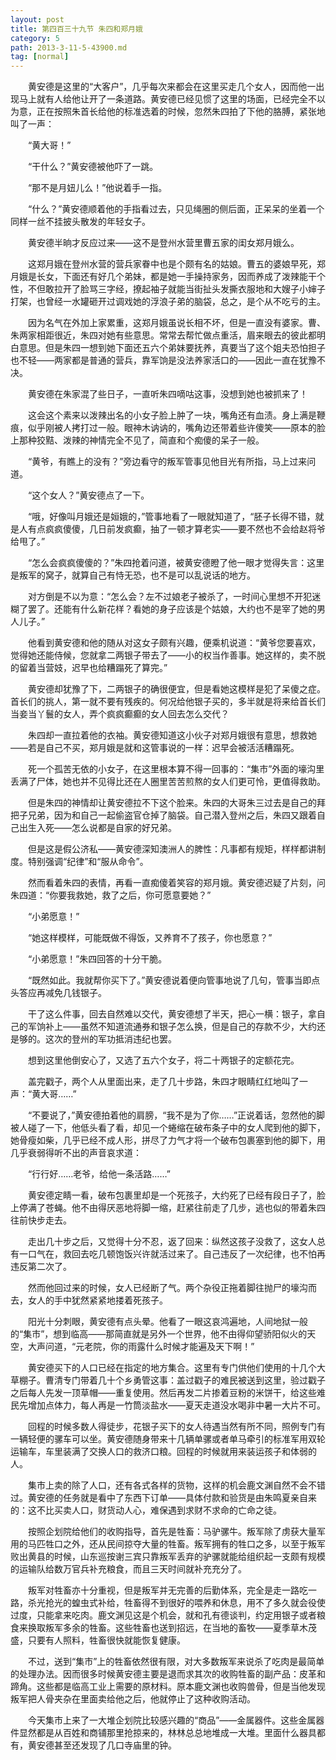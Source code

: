 ```yaml
---
layout: post
title: 第四百三十九节 朱四和郑月娥
category: 5
path: 2013-3-11-5-43900.md
tag: [normal]
---
```


　　黄安德是这里的“大客户”，几乎每次来都会在这里买走几个女人，因而他一出现马上就有人给他让开了一条道路。黄安德已经见惯了这里的场面，已经完全不以为意，正在按照朱首长给他的标准选着的时候，忽然朱四拍了下他的胳膊，紧张地叫了一声：

　　“黄大哥！”

　　“干什么？”黄安德被他吓了一跳。

　　“那不是月妞儿么！”他说着手一指。

　　“什么？”黄安德顺着他的手指看过去，只见绳圈的侧后面，正呆呆的坐着一个同样一丝不挂披头散发的年轻女子。

　　黄安德半晌才反应过来——这不是登州水营里曹五家的闺女郑月娥么。

　　这郑月娥在登州水营的营兵家眷中也是个颇有名的姑娘。曹五的婆娘早死，郑月娥是长女，下面还有好几个弟妹，都是她一手操持家务，因而养成了泼辣能干个性，不但敢拉开了脸骂三字经，撩起袖子就能当街扯头发撕衣服地和大嫂子小婶子打架，也曾经一水罐砸开过调戏她的浮浪子弟的脑袋，总之，是个从不吃亏的主。

　　因为名气在外加上家累重，这郑月娥虽说长相不坏，但是一直没有婆家。曹、朱两家相距很近，朱四对她有些意思。常常去帮忙做点重活，眉来眼去的彼此都明白意思。但是朱四一想到她下面还五六个弟妹要抚养，真要当了这个姐夫恐怕担子也不轻——两家都是普通的营兵，靠军饷是没法养家活口的——因此一直在犹豫不决。

　　黄安德在朱家混了些日子，一直听朱四嘀咕这事，没想到她也被抓来了！

　　这会这个素来以泼辣出名的小女子脸上肿了一块，嘴角还有血渍。身上满是鞭痕，似乎刚被人拷打过一般。眼神木讷讷的，嘴角边还带着些许傻笑——原本的脸上那种狡黠、泼辣的神情完全不见了，简直和个痴傻的呆子一般。

　　“黄爷，有瞧上的没有？”旁边看守的叛军管事见他目光有所指，马上过来问道。

　　“这个女人？”黄安德点了一下。

　　“哦，好像叫月娥还是姮娥的，”管事地看了一眼就知道了，“胚子长得不错，就是人有点疯疯傻傻，几日前发疯癫，抽了一顿才算老实——要不然也不会给赵将爷给甩了。”

　　“怎么会疯疯傻傻的？”朱四抢着问道，被黄安德瞪了他一眼才觉得失言：这里是叛军的窝子，就算自己有恃无恐，也不是可以乱说话的地方。

　　对方倒是不以为意：“怎么会？左不过娘老子被杀了，一时间心里想不开犯迷糊了罢了。还能有什么新花样？看她的身子应该是个姑娘，大约也不是宰了她的男人儿子。”

　　他看到黄安德和他的随从对这女子颇有兴趣，便乘机说道：“黄爷您要喜欢，觉得她还能侍候，您就拿二两银子带去了——小的权当作善事。她这样的，卖不脱的留着当营妓，迟早也给糟蹋死了算完。”

　　黄安德却犹豫了下，二两银子的确很便宜，但是看她这模样是犯了呆傻之症。首长们的挑人，第一就不要有残疾的。何况给他银子买的，多半就是将来给首长们当妾当丫鬟的女人，弄个疯疯癫癫的女人回去怎么交代？

　　朱四却一直拉着他的衣袖。黄安德知道这小伙子对郑月娥很有意思，想救她——若是自己不买，郑月娥是就和这管事说的一样：迟早会被活活糟蹋死。

　　死一个孤苦无依的小女子，在这里根本算不得一回事的：“集市”外面的壕沟里丢满了尸体，她也并不见得比还在人圈里苦苦煎熬的女人们更可怜，更值得救助。

　　但是朱四的神情却让黄安德拉不下这个脸来。朱四的大哥朱三过去是自己的拜把子兄弟，因为和自己一起偷盗官仓掉了脑袋。自己潜入登州之后，朱四又跟着自己出生入死——怎么说都是自家的好兄弟。

　　但是这是假公济私——黄安德深知澳洲人的脾性：凡事都有规矩，样样都讲制度。特别强调“纪律”和“服从命令”。

　　然而看着朱四的表情，再看一直痴傻着笑容的郑月娥。黄安德迟疑了片刻，问朱四道：“你要我救她，救了之后，你可愿意要她？”

　　“小弟愿意！”

　　“她这样模样，可能既做不得饭，又养育不了孩子，你也愿意？”

　　“小弟愿意！”朱四回答的十分干脆。

　　“既然如此。我就帮你买下了。”黄安德说着便向管事地说了几句，管事当即点头答应再减免几钱银子。

　　干了这么件事，回去自然难以交代，黄安德想了半天，把心一横：银子，拿自己的军饷补上——虽然不知道流通券和银子怎么换，但是自己的存款不少，大约还是够的。这次的登州的军功抵消违纪也罢。

　　想到这里他倒安心了，又选了五六个女子，将二十两银子的定额花完。

　　盖完戳子，两个人从里面出来，走了几十步路，朱四才眼睛红红地叫了一声：“黄大哥……”

　　“不要说了，”黄安德拍着他的肩膀，“我不是为了你……”正说着话，忽然他的脚被人碰了一下，他低头看了看，却见一个蜷缩在破布条子中的女人爬到他的脚下，她骨瘦如柴，几乎已经不成人形，拼尽了力气才将一个破布包裹塞到他的脚下，用几乎衰弱得听不出的声音哀求道：

　　“行行好……老爷，给他一条活路……”

　　黄安德定睛一看，破布包裹里却是一个死孩子，大约死了已经有段日子了，脸上停满了苍蝇。他不由得厌恶地将脚一缩，赶紧往前走了几步，逃也似的带着朱四往前快步走去。

　　走出几十步之后，又觉得十分不忍，返了回来：纵然这孩子没救了，这女人总有一口气在，救回去吃几顿饱饭兴许就活过来了。自己违反了一次纪律，也不怕再违反第二次了。

　　然而他回过来的时候，女人已经断了气。两个杂役正拖着脚往抛尸的壕沟而去，女人的手中犹然紧紧地搂着死孩子。

　　阳光十分刺眼，黄安德有点头晕。他看了一眼这哀鸿遍地，人间地狱一般的“集市”，想到临高——那简直就是另外一个世界，他不由得仰望骄阳似火的天空，大声问道，“元老院，你的雨露什么时候才能遍及天下啊！”

　　黄安德买下的人口已经在指定的地方集合。这里有专门供他们使用的十几个大草棚子。曹清专门带着几十个乡勇管这事：盖过戳子的难民被送到这里，验过戳子之后每人先发一顶草帽——重复使用。然后再发二片掺着豆粉的米饼干，给这些难民先增加点体力，每人再是一竹筒淡盐水——夏天走道没水喝非中暑一大片不可。

　　回程的时候多数人得徒步，花银子买下的女人待遇当然有所不同，照例专门有一辆轻便的骡车可以坐。黄安德随身带来十几辆单骡或者单马牵引的标准军用双轮运输车，车里装满了交换人口的救济口粮。回程的时候就用来装运孩子和体弱的人。

　　集市上卖的除了人口，还有各式各样的货物，这样的机会鹿文渊自然不会不错过。黄安德的任务就是看中了东西下订单——具体付款和验货是由朱鸣夏亲自来的：这不比买卖人口，财货动人心，难保遇到求财不求命的亡命之徒。

　　按照企划院给他们的收购指导，首先是牲畜：马驴骡牛。叛军除了虏获大量军用的马匹牲口之外，还从民间掠夺大量的牲畜。叛军拥有的牲口之多，以至于叛军败出黄县的时候，山东巡按谢三宾只靠叛军丢弃的驴骡就能给组织起一支颇有规模的运输队给数万官兵补充粮食，而且三天时间就补充充分了。

　　叛军对牲畜亦十分重视，但是叛军并无完善的后勤体系，完全是走一路吃一路，杀光抢光的蝗虫式补给，牲畜得不到很好的喂养和休息，用不了多久就会役使过度，只能拿来吃肉。鹿文渊见这是个机会，就和孔有德谈判，约定用银子或者粮食来换取叛军多余的牲畜。这些牲畜也送到招远，在当地的畜牧——夏季草木茂盛，只要有人照料，牲畜很快就能恢复健康。

　　不过，送到“集市”上的牲畜依然很有限，对大多数叛军来说杀了吃肉是最简单的处理办法。因而很多时候黄安德主要是退而求其次的收购牲畜的副产品：皮革和蹄角。这些都是临高工业上需要的原材料。原本鹿文渊也收购兽骨，但是当他发现叛军把人骨夹杂在里面卖给他之后，他就停止了这种收购活动。

　　今天集市上来了一大堆企划院比较感兴趣的“商品”——金属器件。这些金属器件显然都是从百姓和商铺那里抢掠来的，林林总总地堆成一大堆。里面什么器具都有，黄安德甚至还发现了几口寺庙里的钟。
